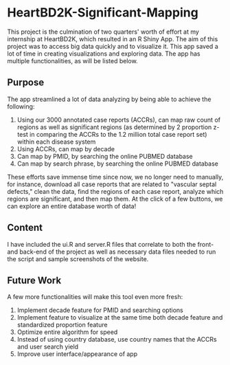 # HeartBD2K-Significant-Mapping
This project is the culmination of two quarters' worth of effort at my internship at HeartBD2K, which resulted in an R Shiny App. The aim of this project was to access big data quickly and to visualize it. This app saved a lot of time in creating visualizations and exploring data. The app has multiple functionalities, as will be listed below.

## Purpose
The app streamlined a lot of data analyzing by being able to achieve the following:
1. Using our 3000 annotated case reports (ACCRs), can map raw count of regions as well as significant regions (as determined by 2 proportion z-test in comparing the ACCRs to the 1.2 million total case report set) within each disease system
2. Using ACCRs, can map by decade
3. Can map by PMID, by searching the online PUBMED database
4. Can map by search phrase, by searching the online PUBMED database

These efforts save immense time since now, we no longer need to manually, for instance, download all case reports that are related to "vascular septal defects," clean the data, find the regions of each case report, analyze which regions are significant, and then map them. At the click of a few buttons, we can explore an entire database worth of data!

## Content
I have included the ui.R and server.R files that correlate to both the front- and back-end of the project as well as necessary data files needed to run the script and sample screenshots of the website.

## Future Work
A few more functionalities will make this tool even more fresh:
1. Implement decade feature for PMID and searching options
2. Implement feature to visualize at the same time both decade feature and standardized proportion feature
3. Optimize entire algorithm for speed
4. Instead of using country database, use country names that the ACCRs and user search yield
5. Improve user interface/appearance of app
